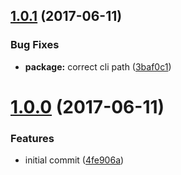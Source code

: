 <a name="1.0.1"></a>
## [1.0.1](https://github.com/jeysal/peer-compatible-cli/compare/1.0.0...v1.0.1) (2017-06-11)


### Bug Fixes

* **package:** correct cli path ([3baf0c1](https://github.com/jeysal/peer-compatible-cli/commit/3baf0c1))



<a name="1.0.0"></a>
# [1.0.0](https://github.com/jeysal/peer-compatible-cli/compare/4fe906a...1.0.0) (2017-06-11)


### Features

* initial commit ([4fe906a](https://github.com/jeysal/peer-compatible-cli/commit/4fe906a))



